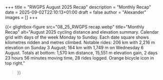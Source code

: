 +++
title = "RWGPS August 2025 Recap"
description = "Monthly Recap"
date = 2025-09-02T22:10:13+01:00
draft = false
author = "Alexander"
images = []
+++

{{< glightbox-figure 
   src="08_25_RWGPS recap.webp" 
   title="Monthly Recap" 
   alt="August 2025 cycling distance and elevation summary. Calendar grid with days of the week Monday to Sunday. Each date square shows kilometres ridden and metres climbed. Notable rides: 206 km with 2,216 m elevation on Sunday 3 August; 164 km with 1,749 m on Wednesday 6 August. Totals at bottom: 1,570 km distance, 15,551 m elevation gain, 2 days 23 hours 56 minutes moving time, 28 rides logged. Orange bicycle icon in top right."
>}}